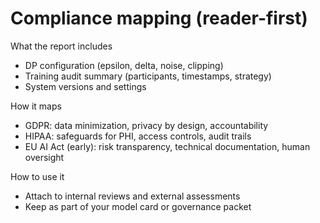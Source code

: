 # Compliance mapping (reader-first)

What the report includes
- DP configuration (epsilon, delta, noise, clipping)
- Training audit summary (participants, timestamps, strategy)
- System versions and settings

How it maps
- GDPR: data minimization, privacy by design, accountability
- HIPAA: safeguards for PHI, access controls, audit trails
- EU AI Act (early): risk transparency, technical documentation, human oversight

How to use it
- Attach to internal reviews and external assessments
- Keep as part of your model card or governance packet
